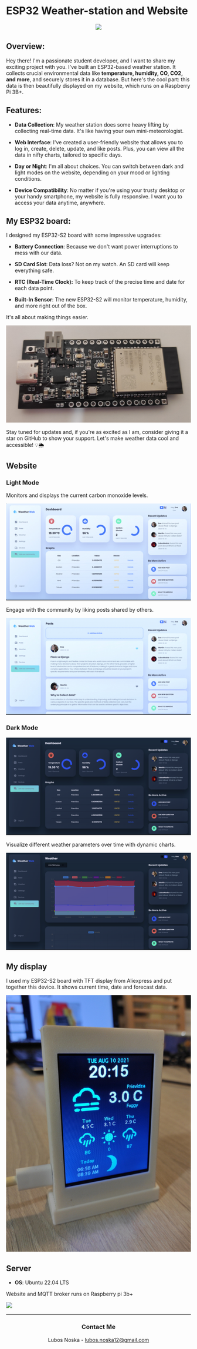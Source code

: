 # ESP32 Weather-station and Website
<p align="center">
  <a href="https://skillicons.dev">
    <img src="https://skillicons.dev/icons?i=html,css,javascript,flask,c,ubuntu" />
  </a>
</p>

## Overview:
Hey there! I'm a passionate student developer, and I want to share my exciting project with you. I've built an ESP32-based weather station. It collects crucial environmental data like **temperature, humidity, CO, CO2, and more**, and securely stores it in a database. But here's the cool part: this data is then beautifully displayed on my website, which runs on a Raspberry Pi 3B+.

## Features:
- **Data Collection**: My weather station does some heavy lifting by collecting real-time data. It's like having your own mini-meteorologist.

- **Web Interface**: I've created a user-friendly website that allows you to log in, create, delete, update, and like posts. Plus, you can view all the data in nifty charts, tailored to specific days.

- **Day or Night**: I'm all about choices. You can switch between dark and light modes on the website, depending on your mood or lighting conditions.

- **Device Compatibility**: No matter if you're using your trusty desktop or your handy smartphone, my website is fully responsive. I want you to access your data anytime, anywhere.

## My ESP32 board:
I designed my ESP32-S2 board with some impressive upgrades:

- **Battery Connection**: Because we don't want power interruptions to mess with our data.

- **SD Card Slot**: Data loss? Not on my watch. An SD card will keep everything safe.

- **RTC (Real-Time Clock):** To keep track of the precise time and date for each data point.

- **Built-In Sensor**: The new ESP32-S2 will monitor temperature, humidity, and more right out of the box. 

It's all about making things easier.

![](assets/MyESP32DevBoard.jpg)


Stay tuned for updates and, if you're as excited as I am, consider giving it a star on GitHub to show your support. Let's make weather data cool and accessible! 💡🌦️

## Website
### Light Mode

Monitors and displays the current carbon monoxide levels.

![](assets/MyWebDashboard.jpg)

Engage with the community by liking posts shared by others.

![](assets/MyWebPosts.jpg)

### Dark Mode

![](assets/MyWebDashboardNight.png)

Visualize different weather parameters over time with dynamic charts.

![](assets/MyWebCharts.png)

## My display

I used my ESP32-S2 board with TFT display from Aliexpress and put together this device. It shows current time, date and forecast data. 

![](assets/MyDisplayESP32.jpg)

## Server

- **OS**: Ubuntu 22.04 LTS

Website and MQTT broker runs on Raspberry pi 3b+

![](assets/raspberry_pi_w_case.jpg)

---
<div align="center">

### Contact Me

Lubos Noska - <a>lubos.noska12@gmail.com</a>

</div>

